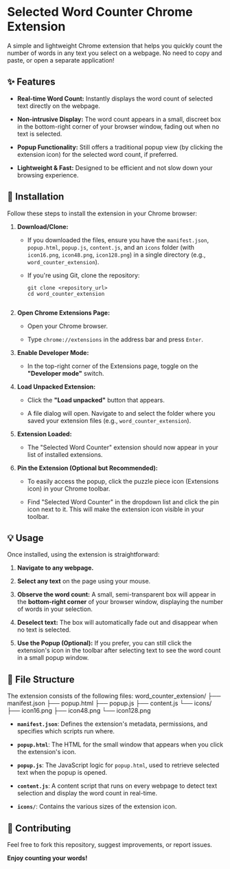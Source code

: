 # Selected Word Counter Chrome Extension

A simple and lightweight Chrome extension that helps you quickly count the number of words in any text you select on a webpage. No need to copy and paste, or open a separate application!

## ✨ Features

* **Real-time Word Count:** Instantly displays the word count of selected text directly on the webpage.

* **Non-intrusive Display:** The word count appears in a small, discreet box in the bottom-right corner of your browser window, fading out when no text is selected.

* **Popup Functionality:** Still offers a traditional popup view (by clicking the extension icon) for the selected word count, if preferred.

* **Lightweight & Fast:** Designed to be efficient and not slow down your browsing experience.

## 🚀 Installation

Follow these steps to install the extension in your Chrome browser:

1. **Download/Clone:**

   * If you downloaded the files, ensure you have the `manifest.json`, `popup.html`, `popup.js`, `content.js`, and an `icons` folder (with `icon16.png`, `icon48.png`, `icon128.png`) in a single directory (e.g., `word_counter_extension`).

   * If you're using Git, clone the repository:

     ```
     git clone <repository_url>
     cd word_counter_extension
     
     
     ```

2. **Open Chrome Extensions Page:**

   * Open your Chrome browser.

   * Type `chrome://extensions` in the address bar and press `Enter`.

3. **Enable Developer Mode:**

   * In the top-right corner of the Extensions page, toggle on the **"Developer mode"** switch.

4. **Load Unpacked Extension:**

   * Click the **"Load unpacked"** button that appears.

   * A file dialog will open. Navigate to and select the folder where you saved your extension files (e.g., `word_counter_extension`).

5. **Extension Loaded:**

   * The "Selected Word Counter" extension should now appear in your list of installed extensions.

6. **Pin the Extension (Optional but Recommended):**

   * To easily access the popup, click the puzzle piece icon (Extensions icon) in your Chrome toolbar.

   * Find "Selected Word Counter" in the dropdown list and click the pin icon next to it. This will make the extension icon visible in your toolbar.

## 💡 Usage

Once installed, using the extension is straightforward:

1. **Navigate to any webpage.**

2. **Select any text** on the page using your mouse.

3. **Observe the word count:** A small, semi-transparent box will appear in the **bottom-right corner** of your browser window, displaying the number of words in your selection.

4. **Deselect text:** The box will automatically fade out and disappear when no text is selected.

5. **Use the Popup (Optional):** If you prefer, you can still click the extension's icon in the toolbar after selecting text to see the word count in a small popup window.

## 📁 File Structure

The extension consists of the following files:
word_counter_extension/
├── manifest.json
├── popup.html
├── popup.js
├── content.js
└── icons/
├── icon16.png
├── icon48.png
└── icon128.png

* **`manifest.json`**: Defines the extension's metadata, permissions, and specifies which scripts run where.

* **`popup.html`**: The HTML for the small window that appears when you click the extension's icon.

* **`popup.js`**: The JavaScript logic for `popup.html`, used to retrieve selected text when the popup is opened.

* **`content.js`**: A content script that runs on every webpage to detect text selection and display the word count in real-time.

* **`icons/`**: Contains the various sizes of the extension icon.

## 🤝 Contributing

Feel free to fork this repository, suggest improvements, or report issues.

**Enjoy counting your words!**